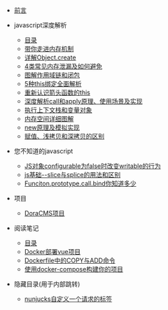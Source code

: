 * [前言](README.md)
- javascript深度解析
    - [目录](javascript深度解析/目录.md)
    - [带你走进内存机制](javascript深度解析/带你走进内存机制.md)
    - [详解Object.create](javascript深度解析/详解Object.create.md)
    - [4类常见内存泄漏及如何避免](javascript深度解析/4类常见内存泄漏及如何避免.md)
    - [图解作用域链和闭包](javascript深度解析/图解作用域链和闭包.md)
    - [5种this绑定全面解析](javascript深度解析/5种this绑定全面解析.md)
    - [重新认识箭头函数的this](javascript深度解析/重新认识箭头函数的this.md)
    - [深度解析call和apply原理、使用场景及实现](javascript深度解析/深度解析call和apply原理、使用场景及实现.md)
    - [执行上下文栈和变量对象](javascript深度解析/执行上下文栈和变量对象.md)
    - [内存空间详细图解](javascript深度解析/内存空间详细图解.md)
    - [new原理及模拟实现](javascript深度解析/new原理及模拟实现.md)
    - [赋值、浅拷贝和深拷贝的区别](javascript深度解析/赋值、浅拷贝和深拷贝的区别.md)
- 您不知道的javascript
    - [JS对象configurable为false时改变writable的行为](您不知道的javascript/JS对象configurable为false时改变writable的行为.md)
    - [js基础--slice与splice的用法和区别](您不知道的javascript/js基础--slice与splice的用法和区别.md)
    - [Funciton.prototype.call.bind你知道多少](您不知道的javascript/Funciton.prototype.call.bind你知道多少.md)
- 项目
    - [DoraCMS项目](项目/DoraCMS项目.md)

- 阅读笔记
    - [目录](阅读笔记/目录.md)
    - [Docker部署vue项目](阅读笔记/Docker部署vue项目.md)
    - [Dockerfile中的COPY与ADD命令](阅读笔记/Dockerfile中的COPY与ADD命令.md)
    - [使用docker-compose构建你的项目](阅读笔记/使用docker-compose构建你的项目.md)




- 隐藏目录(用于内部跳转)
    - [nunjucks自定义一个请求的标签](项目/DoraCMS代码说明/nunjucks自定义一个请求的标签.md)